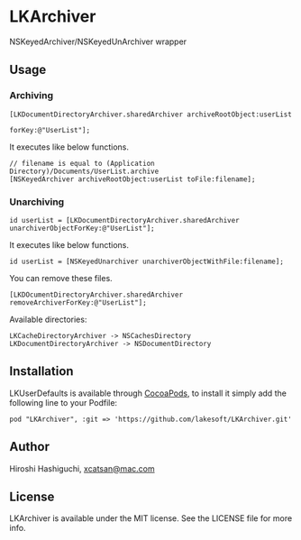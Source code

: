 # LKArchiver

NSKeyedArchiver/NSKeyedUnArchiver wrapper

## Usage

### Archiving

    [LKDocumentDirectoryArchiver.sharedArchiver archiveRootObject:userList
                                                           forKey:@"UserList"];

It executes like below functions.

    // filename is equal to (Application Directory)/Documents/UserList.archive
    [NSKeyedArchiver archiveRootObject:userList toFile:filename];

### Unarchiving

    id userList = [LKDocumentDirectoryArchiver.sharedArchiver unarchiverObjectForKey:@"UserList"];
  
It executes like below functions.

    id userList = [NSKeyedUnarchiver unarchiverObjectWithFile:filename];

You can remove these files.

    [LKDOcumentDirectoryArchiver.sharedArchiver removeArchiverForKey:@"UserList"];


Available directories:

    LKCacheDirectoryArchiver -> NSCachesDirectory
    LKDocumentDirectoryArchiver -> NSDocumentDirectory


## Installation

LKUserDefaults is available through [CocoaPods](http://cocoapods.org), to install
it simply add the following line to your Podfile:

    pod "LKArchiver", :git => 'https://github.com/lakesoft/LKArchiver.git'


## Author

Hiroshi Hashiguchi, xcatsan@mac.com

## License

LKArchiver is available under the MIT license. See the LICENSE file for more info.


